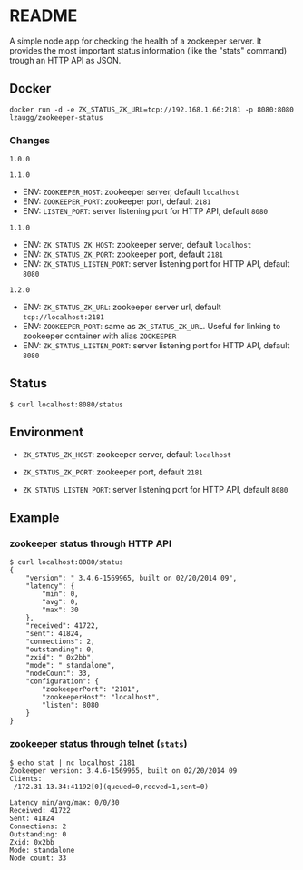 README
=======
A simple node app for checking the health of a zookeeper server. It provides the most important status information (like the "stats" command) trough an HTTP API as JSON.

Docker
------
```
docker run -d -e ZK_STATUS_ZK_URL=tcp://192.168.1.66:2181 -p 8080:8080 lzaugg/zookeeper-status
```

### Changes
`1.0.0`

`1.1.0`
- ENV: `ZOOKEEPER_HOST`: zookeeper server, default `localhost`
- ENV: `ZOOKEEPER_PORT`: zookeeper port, default `2181`
- ENV: `LISTEN_PORT`: server listening port for HTTP API, default `8080`

`1.1.0`
- ENV: `ZK_STATUS_ZK_HOST`: zookeeper server, default `localhost`
- ENV: `ZK_STATUS_ZK_PORT`: zookeeper port, default `2181`
- ENV: `ZK_STATUS_LISTEN_PORT`: server listening port for HTTP API, default `8080`

`1.2.0`
- ENV: `ZK_STATUS_ZK_URL`: zookeeper server url, default `tcp://localhost:2181`
- ENV: `ZOOKEEPER_PORT`: same as `ZK_STATUS_ZK_URL`. Useful for linking to zookeeper container with alias `ZOOKEEPER`
- ENV: `ZK_STATUS_LISTEN_PORT`: server listening port for HTTP API, default `8080`


Status
-------

```
$ curl localhost:8080/status
```

Environment
------------

- `ZK_STATUS_ZK_HOST`: zookeeper server, default `localhost`

- `ZK_STATUS_ZK_PORT`: zookeeper port, default `2181`

- `ZK_STATUS_LISTEN_PORT`: server listening port for HTTP API, default `8080`


Example
--------

### zookeeper status through HTTP API
```
$ curl localhost:8080/status
{
    "version": " 3.4.6-1569965, built on 02/20/2014 09",
    "latency": {
        "min": 0,
        "avg": 0,
        "max": 30
    },
    "received": 41722,
    "sent": 41824,
    "connections": 2,
    "outstanding": 0,
    "zxid": " 0x2bb",
    "mode": " standalone",
    "nodeCount": 33,
	"configuration": {
		"zookeeperPort": "2181",
		"zookeeperHost": "localhost",
		"listen": 8080
	}
}
```

### zookeeper status through telnet (`stats`)

```
$ echo stat | nc localhost 2181 
Zookeeper version: 3.4.6-1569965, built on 02/20/2014 09
Clients:
 /172.31.13.34:41192[0](queued=0,recved=1,sent=0)

Latency min/avg/max: 0/0/30
Received: 41722
Sent: 41824
Connections: 2
Outstanding: 0
Zxid: 0x2bb
Mode: standalone
Node count: 33
```